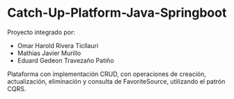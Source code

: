 # Catch-Up-Platform-Java-Springboot

Proyecto integrado por:
- Omar Harold Rivera Ticllauri
- Mathias Javier Murillo
- Eduard Gedeon Travezaño Patiño

Plataforma con implementación CRUD, con operaciones de creación, actualización, eliminación y consulta de FavoriteSource, utilizando el patrón CQRS.
